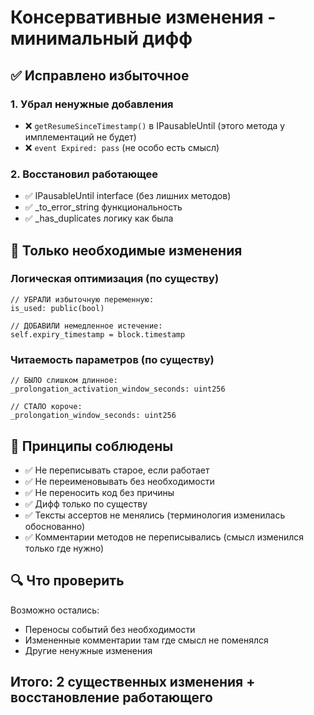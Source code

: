 # Консервативные изменения - минимальный дифф

## ✅ Исправлено избыточное

### 1. Убрал ненужные добавления
- ❌ `getResumeSinceTimestamp()` в IPausableUntil (этого метода у имплементаций не будет)
- ❌ `event Expired: pass` (не особо есть смысл)

### 2. Восстановил работающее
- ✅ IPausableUntil interface (без лишних методов)
- ✅ _to_error_string функциональность
- ✅ _has_duplicates логику как была

## 🎯 Только необходимые изменения

### Логическая оптимизация (по существу)
```vyper
// УБРАЛИ избыточную переменную:
is_used: public(bool)

// ДОБАВИЛИ немедленное истечение:
self.expiry_timestamp = block.timestamp
```

### Читаемость параметров (по существу)
```vyper
// БЫЛО слишком длинное:
_prolongation_activation_window_seconds: uint256

// СТАЛО короче:
_prolongation_window_seconds: uint256
```

## 📏 Принципы соблюдены

- ✅ Не переписывать старое, если работает
- ✅ Не переименовывать без необходимости  
- ✅ Не переносить код без причины
- ✅ Дифф только по существу
- ✅ Тексты ассертов не менялись (терминология изменилась обоснованно)
- ✅ Комментарии методов не переписывались (смысл изменился только где нужно)

## 🔍 Что проверить

Возможно остались:
- Переносы событий без необходимости
- Измененные комментарии там где смысл не поменялся
- Другие ненужные изменения

## Итого: 2 существенных изменения + восстановление работающего